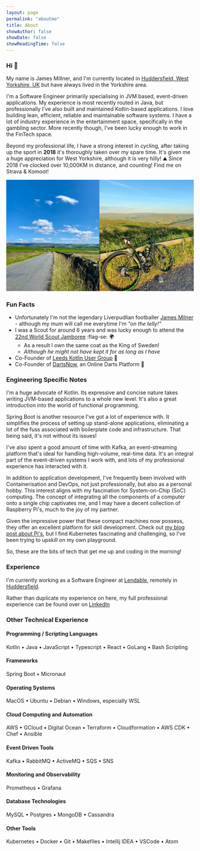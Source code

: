 ```yaml
---
layout: page
permalink: "aboutme"
title: About
showAuthor: false
showDate: false
showReadingTime: false
---
```


### Hi :wave:

My name is James Millner, and I'm currently located in [Huddersfield, West Yorkshire, UK](https://goo.gl/maps/b2JDpuxTTg5BFTe88) but have always lived in the Yorkshire area. 

I'm a Software Engineer primarily specialising in JVM based, event-driven applications. My experience is most recently routed in Java, but professionally 
I've also built and maintained Kotlin-based applications. I love building lean, efficient, reliable and maintainable software systems. I have a lot of industry experience in the entertainment space, specifically in the gambling sector. More recently
 though, I've been lucky enough to work in the FinTech space. 

Beyond my professional life, I have a strong interest in cycling, after taking up the sport in **2018** it's thoroughly taken over my spare time. 
It's given me a huge appreciation for West Yorkshire, although it is very hilly! :mountain: Since 2018 I've clocked over 10,000KM in distance, and counting! Find me on Strava & Komoot! 

![Ah Huddersfield](images/cycling-collage.PNG "Some lovely Huddersfield hills, one of the trusty bikes!")

### Fun Facts

- Unfortunately I'm not the legendary Liverpudlian footballer [James Milner](https://en.wikipedia.org/wiki/James_Milner) - although my mum will call me everytime I'm _"on the telly!"_
- I was a Scout for around 6 years and was lucky enough to attend the [22nd World Scout Jamboree](https://en.wikipedia.org/wiki/22nd_World_Scout_Jamboree) :flag-se: :earth_africa:
  - As a result I own the same coat as the King of Sweden! 
  - _Although he might not have kept it for as long as I have_
- Co-Founder of [Leeds Kotlin User Group](https://twitter.com/LeedsKotlin) :owl:
- Co-Founder of [DartsNow](https://twitter.com/PlayDartsNow), an Online Darts Platform :dart:


### Engineering Specific Notes

I'm a huge advocate of Kotlin. Its expressive and concise nature takes 
writing JVM-based applications to a whole new level. It's also a great 
introduction into the world of functional programming.

Spring Boot is another resource I've got a lot of experience with.
It simplifies the process of setting up stand-alone applications,
eliminating a lot of the fuss associated with boilerplate code and infrastructure.
That being said, it's not without its issues!

I've also spent a good amount of time with Kafka, an event-streaming platform that's ideal for handling high-volume, real-time data. 
It's an integral part of the event-driven systems I work with, and lots of my professional experience
has interacted with it.

In addition to application development, I've frequently been involved with Containerisation and DevOps, not just professionally, but also as a personal hobby. 
This interest aligns with my fascination for System-on-Chip (SoC) computing. The concept of integrating all the components of a computer onto a single chip captivates me, and I may have a decent collection of Raspberry Pi's, much to the joy of my partner. 

Given the impressive power that these compact machines now possess, they offer an excellent platform for skill development. Check out [my blog post about Pi's](https://jamesmillner.dev/blog/2022/03/14/raspberry-pi-day/), but I find Kubernetes fascinating and challenging, so I've been trying to upskill on my own 
playground.

So, these are the bits of tech that get me up and coding in the morning!

### Experience

I'm currently working as a Software Engineer at [Lendable](https://www.lendable.co.uk/), remotely in [Huddersfield](https://goo.gl/maps/b2JDpuxTTg5BFTe88).

Rather than duplicate my experience on here, my full professional experience can be found over on [LinkedIn](https://www.linkedin.com/in/%F0%9F%9A%B4%E2%80%8D%E2%99%82%EF%B8%8Fjames-millner-26a7974a)

### Other Technical Experience

#### Programming / Scripting Languages

Kotlin &bull; Java &bull; JavaScript &bull; Typescript &bull; React &bull; GoLang &bull; Bash Scripting 

#### Frameworks

Spring Boot &bull; Micronaut 

#### Operating Systems

MacOS &bull; Ubuntu &bull; Debian &bull; Windows, especially WSL

#### Cloud Computing and Automation

AWS &bull; GCloud &bull; Digital Ocean &bull; Terraform &bull; Cloudformation &bull; AWS CDK &bull; Chef &bull; Ansible 

#### Event Driven Tools

Kafka &bull; RabbitMQ &bull; ActiveMQ &bull; SQS &bull; SNS 

#### Monitoring and Observability

Prometheus &bull; Grafana

#### Database Technologies

MySQL &bull; Postgres &bull; MongoDB &bull; Cassandra

#### Other Tools

Kubernetes &bull; Docker &bull; Git &bull; Makefiles &bull; Intellij IDEA &bull; VSCode &bull; Atom
